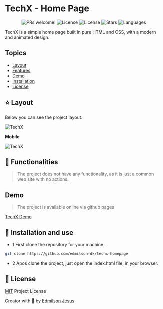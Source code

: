 # TechX - Home Page

<p align="center">
  <img src="https://img.shields.io/static/v1?label=TechX&message=Welcome&color=FFFFFF&labelColor=973bc1" alt="PRs welcome!" />
  <img alt="License" src="https://img.shields.io/static/v1?label=version&message=1.0&color=FFFFFF&labelColor=973bc1">
  <img alt="License" src="https://img.shields.io/static/v1?label=license&message=MIT&color=FFFFFF&labelColor=973bc1">
  <img alt="Stars" src="https://img.shields.io/github/stars/edmilson-dk/techx-homepage?color=FFFFFF&labelColor=973bc1">
  <img alt="Languages" src="https://img.shields.io/github/languages/count/edmilson-dk/techx-homepage?color=FFFFFF&labelColor=973bc1">
</p>

TechX is a simple home page built in pure HTML and CSS, with a modern and animated design.

## Topics 

* [Layout](#layout)
* [Features](#features)
* [Demo](#demo)
* [Installation](#install)
* [License](#license)

<a id="layout"></a>
## ⭐ Layout

Below you can see the project layout.

![TechX](https://tlgur.com/d/GayVxa5G)

__Mobile__

![TechX](https://tlgur.com/d/GbkDZrYg)

<a id="features"></a>
## 🚀 Functionalities

> The project does not have any functionality, as it is just a common web site with no actions.

<a id="dmeo"></a>
## Demo 

> The project is available online via github pages

[TechX Demo](https://edmilson-dk.github.io/techx-homepage/)

<a id="install"></a>
## 👷 Installation and use

* 1 First clone the repository for your machine.

```sh
git clone https://github.com/edmilson-dk/techx-homepage
```

* 2 Apoś clone the project, just open the index.html file, in your browser.

<a id="license"></a>
## 🤝 License

[MIT](https://github.com/edmilson-dk/techx-homepage/blob/main/LICENSE) Project License

Creator with 💙 by [Edmilson Jesus](https://www.linkedin.com/in/edmilson-jesus-4128711b5)
